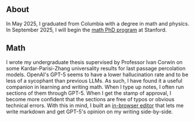 ## About
In May 2025, I graduated from Columbia with a degree in math and physics. In September 2025, I will begin the [math PhD program](https://mathematics.stanford.edu/academics/graduate-students/phd-program) at Stanford. 

## Math
I wrote my undergraduate thesis supervised by Professor Ivan Corwin on some Kardar-Parisi-Zhang universality results for last passage percolation models. OpenAI's GPT-5 seems to have a lower hallucination rate and to be less of a sycophant than previous LLMs. As such, I have found it a useful companion in learning and writing math. When I type up notes, I often run sections of them through GPT-5. When I get the stamp of approval, I become more confident that the sections are free of typos or obvious technical errors. With this in mind, I built an [in-browser editor](https://www.jameshstephens.net/editor) that lets me write markdown and get GPT-5's opinion on my writing side-by-side. 
